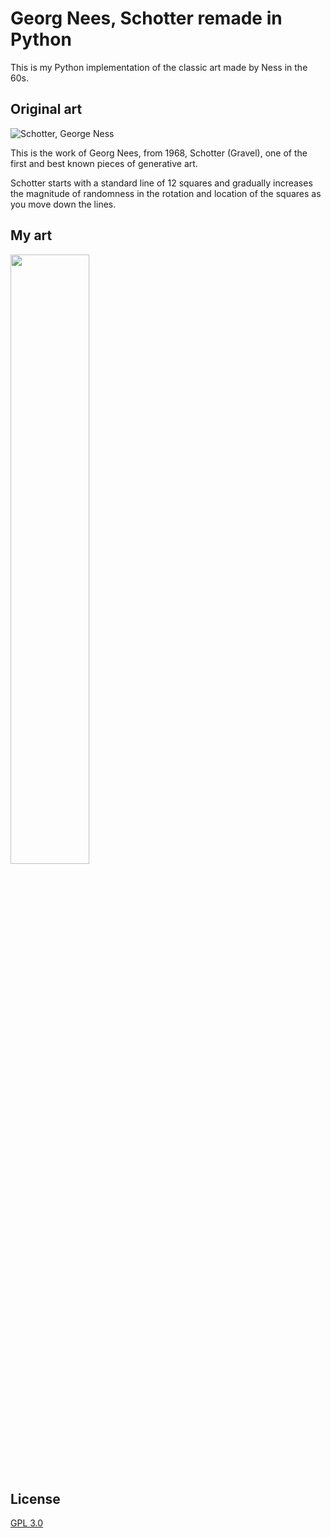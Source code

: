 # Georg Nees, Schotter remade in Python
This is my Python implementation of the classic art made by Ness in the 60s.

## Original art
![Schotter, George Ness](https://images.squarespace-cdn.com/content/v1/59413d96e6f2e1c6837c7ecd/1533751718398-FMHY3BZ2VC9UEBZO4PNS/ke17ZwdGBToddI8pDm48kMGgqttGERuHmpF9oH7SZwUUqsxRUqqbr1mOJYKfIPR7LoDQ9mXPOjoJoqy81S2I8GRo6ASst2s6pLvNAu_PZdIl0ul5lb-21CeNfBPGKHNYTwpP89_qOFV6X616WMCTRI98oGwCVbQg4-mZNq5Nkb4/Gravel.jpg?format=1080w)

This is the work of Georg Nees, from 1968, Schotter (Gravel), one of the first and best known pieces of generative art. 

Schotter starts with a standard line of 12 squares and gradually increases the magnitude of randomness in the rotation and location of the squares as you move down the lines.

## My art
<img src="https://github.com/LindomarRodrigues/Georg-Nees-Schotter-Python/blob/master/Lindomar%20Rodrigues%2C%20Schotter.png" height="50%" width="50%" >

## License

[GPL 3.0](https://choosealicense.com/licenses/gpl-3.0/)
